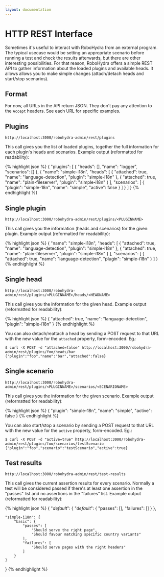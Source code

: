 ```yaml
---
layout: documentation
---
```

HTTP REST Interface
===================

Sometimes it's useful to interact with RoboHydra from an external
program. The typical usecase would be setting an appropriate scenario
before running a test and check the results afterwards, but there are
other interesting possibilities. For that reason, RoboHydra offers a
simple REST API to gather information about the loaded plugins and
available heads. It allows allows you to make simple changes
(attach/detach heads and start/stop scenarios).

Format
------

For now, all URLs in the API return JSON. They don't pay any attention
to the `Accept` headers. See each URL for specific examples.

Plugins
-------

    http://localhost:3000/robohydra-admin/rest/plugins

This call gives you the list of loaded plugins, together the full
information for each plugin's heads and scenarios. Example output
(reformatted for readability):

{% highlight json %}
{
    "plugins": [
        {
            "heads": [],
            "name": "logger",
            "scenarios": []
        },
        {
            "name": "simple-i18n",
            "heads": [
                {
                    "attached": true,
                    "name": "language-detection",
                    "plugin": "simple-i18n"
                },
                {
                    "attached": true,
                    "name": "plain-fileserver",
                    "plugin": "simple-i18n"
                }
            ],
            "scenarios": [
                {
                    "plugin": "simple-18n",
                    "name": "simple",
                    "active": false
                }
            ]
        }
    ]
}
{% endhighlight %}

Single plugin
-------------

    http://localhost:3000/robohydra-admin/rest/plugins/<PLUGINNAME>

This call gives you the information (heads and scenarios) for the
given plugin. Example output (reformatted for readability):

{% highlight json %}
{
    "name": "simple-i18n",
    "heads": [
        {
            "attached": true,
            "name": "language-detection",
            "plugin": "simple-i18n"
        },
        {
            "attached": true,
            "name": "plain-fileserver",
            "plugin": "simple-i18n"
        }
    ],
    "scenarios": [
        {
            "attached": true,
            "name": "language-detection",
            "plugin": "simple-i18n"
        }
    ]
}
{% endhighlight %}

Single head
-----------

    http://localhost:3000/robohydra-admin/rest/plugins/<PLUGINNAME>/heads/<HEADNAME>

This call gives you the information for the given head. Example output
(reformatted for readability):

{% highlight json %}
{
    "attached": true,
    "name": "language-detection",
    "plugin": "simple-i18n"
}
{% endhighlight %}

You can also detach/reattach a head by sending a POST request to that
URL with the new value for the `attached` property, form-encoded. Eg.:

    $ curl -X POST -d "attached=false" http://localhost:3000/robohydra-admin/rest/plugins/foo/heads/bar
    {"plugin":"foo","name":"bar","attached":false}

Single scenario
---------------

    http://localhost:3000/robohydra-admin/rest/plugins/<PLUGINNAME>/scenarios/<SCENARIONAME>

This call gives you the information for the given scenario. Example
output (reformatted for readability):

{% highlight json %}
{
    "plugin": "simple-18n",
    "name": "simple",
    "active": false
}
{% endhighlight %}

You can also start/stop a scenario by sending a POST request to that
URL with the new value for the `active` property, form-encoded. Eg.:

    $ curl -X POST -d "active=true" http://localhost:3000/robohydra-admin/rest/plugins/foo/scenarios/testScenario
    {"plugin":"foo","scenario":"testScenario","active":true}


Test results
------------

    http://localhost:3000/robohydra-admin/rest/test-results

This call gives the current assertion results for every
scenario. Normally a test will be considered passed if there's at
least one assertion in the "passes" list and no assertions in the
"failures" list. Example output (reformatted for readability):

{% highlight json %}
{
    "*default*": {
        "*default*": {
            "passes": [],
            "failures": []
        }
    },

    "simple-i18n": {
        "basic": {
            "passes": [
                "Should serve the right page",
                "Should favour matching specific country variants"
            ],
            "failures": [
                "Should serve pages with the right headers"
            ]
        }
    }
}
{% endhighlight %}
